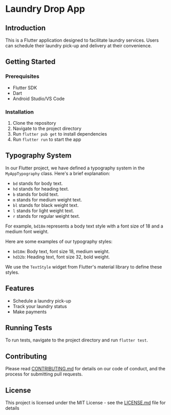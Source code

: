# Laundry Drop App

## Introduction

This is a Flutter application designed to facilitate laundry services. Users can schedule their laundry pick-up and delivery at their convenience.

## Getting Started

### Prerequisites

- Flutter SDK
- Dart
- Android Studio/VS Code

### Installation

1. Clone the repository
2. Navigate to the project directory
3. Run `flutter pub get` to install dependencies
4. Run `flutter run` to start the app

## Typography System

In our Flutter project, we have defined a typography system in the `MyAppTypography` class. Here's a brief explanation:

- `bd` stands for body text.
- `hd` stands for heading text.
- `b` stands for bold text.
- `m` stands for medium weight text.
- `bl` stands for black weight text.
- `l` stands for light weight text.
- `r` stands for regular weight text.

For example, `bd18m` represents a body text style with a font size of 18 and a medium font weight.

Here are some examples of our typography styles:

- `bd18m`: Body text, font size 18, medium weight.
- `hd32b`: Heading text, font size 32, bold weight.

We use the `TextStyle` widget from Flutter's material library to define these styles.

## Features

- Schedule a laundry pick-up
- Track your laundry status
- Make payments

## Running Tests

To run tests, navigate to the project directory and run `flutter test`.

## Contributing

Please read [CONTRIBUTING.md](CONTRIBUTING.md) for details on our code of conduct, and the process for submitting pull requests.

## License

This project is licensed under the MIT License - see the [LICENSE.md](LICENSE.md) file for details
